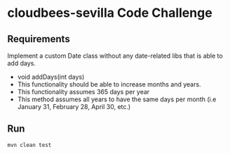 # cloudbees-sevilla Code Challenge

## Requirements

Implement a custom Date class without any date-related libs that is able to add days.
* void addDays(int days)
* This functionality should be able to increase months and years.
* This functionality assumes 365 days per year
* This method assumes all years to have the same days per month (i.e January 31, February 28, April 30, etc.)

## Run
```sh
mvn clean test
```